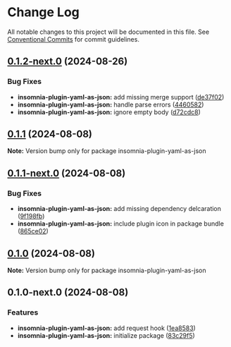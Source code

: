 # Change Log

All notable changes to this project will be documented in this file.
See [Conventional Commits](https://conventionalcommits.org) for commit guidelines.

## [0.1.2-next.0](https://github.com/dp-152/insomnia-plugins/compare/insomnia-plugin-yaml-as-json@0.1.1...insomnia-plugin-yaml-as-json@0.1.2-next.0) (2024-08-26)

### Bug Fixes

- **insomnia-plugin-yaml-as-json:** add missing merge support ([de37f02](https://github.com/dp-152/insomnia-plugins/commit/de37f0237c4b45c2edeee15b15038fc4401f6c36))
- **insomnia-plugin-yaml-as-json:** handle parse errors ([4460582](https://github.com/dp-152/insomnia-plugins/commit/44605822f2dd6ead6cf9d4b032b7a5baf2008992))
- **insomnia-plugin-yaml-as-json:** ignore empty body ([d72cdc8](https://github.com/dp-152/insomnia-plugins/commit/d72cdc8bc2b9619c8f67aea179bca45a76893c4f))

## [0.1.1](https://github.com/dp-152/insomnia-plugins/compare/insomnia-plugin-yaml-as-json@0.1.1-next.0...insomnia-plugin-yaml-as-json@0.1.1) (2024-08-08)

**Note:** Version bump only for package insomnia-plugin-yaml-as-json

## [0.1.1-next.0](https://github.com/dp-152/insomnia-plugins/compare/insomnia-plugin-yaml-as-json@0.1.0...insomnia-plugin-yaml-as-json@0.1.1-next.0) (2024-08-08)

### Bug Fixes

- **insomnia-plugin-yaml-as-json:** add missing dependency delcaration ([9f198fb](https://github.com/dp-152/insomnia-plugins/commit/9f198fb03b46fa64d433a5a29e463434df2292ae))
- **insomnia-plugin-yaml-as-json:** include plugin icon in package bundle ([865ce02](https://github.com/dp-152/insomnia-plugins/commit/865ce02cdd3f0b74c1648b6a27b8340e29db08e2))

## [0.1.0](https://github.com/dp-152/insomnia-plugins/compare/insomnia-plugin-yaml-as-json@0.1.0-next.0...insomnia-plugin-yaml-as-json@0.1.0) (2024-08-08)

**Note:** Version bump only for package insomnia-plugin-yaml-as-json

## 0.1.0-next.0 (2024-08-08)

### Features

- **insomnia-plugin-yaml-as-json:** add request hook ([1ea8583](https://github.com/dp-152/insomnia-plugins/commit/1ea8583c3977f641027bcf0cde18dc794240218d))
- **insomnia-plugin-yaml-as-json:** initialize package ([83c29f5](https://github.com/dp-152/insomnia-plugins/commit/83c29f5f7deac05394a49cdddfe8da9f3fba49ff))
